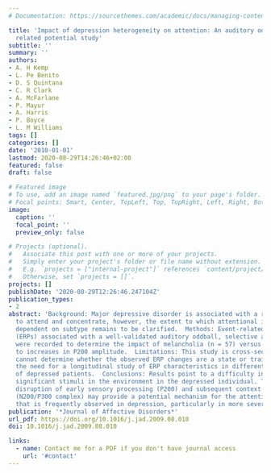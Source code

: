```yaml
---
# Documentation: https://sourcethemes.com/academic/docs/managing-content/

title: 'Impact of depression heterogeneity on attention: An auditory oddball event
  related potential study'
subtitle: ''
summary: ''
authors:
- A. H Kemp
- L. Pe Benito
- D. S Quintana
- C. R Clark
- A. McFarlane
- P. Mayur
- A. Harris
- P. Boyce
- L. M Williams
tags: []
categories: []
date: '2010-01-01'
lastmod: 2020-08-29T14:26:46+02:00
featured: false
draft: false

# Featured image
# To use, add an image named `featured.jpg/png` to your page's folder.
# Focal points: Smart, Center, TopLeft, Top, TopRight, Left, Right, BottomLeft, Bottom, BottomRight.
image:
  caption: ''
  focal_point: ''
  preview_only: false

# Projects (optional).
#   Associate this post with one or more of your projects.
#   Simply enter your project's folder or file name without extension.
#   E.g. `projects = ["internal-project"]` references `content/project/deep-learning/index.md`.
#   Otherwise, set `projects = []`.
projects: []  
publishDate: '2020-08-29T12:26:46.247104Z'
publication_types:
- 2  
abstract: 'Background: Major depressive disorder is associated with a reduced ability
  to attend and concentrate, however, the extent to which attentional impairment is
  dependent on subtype remains to be clarified.  Methods: Event-related potentials
  (ERPs) associated with a well-validated auditory oddball, selective attention task,
  were recorded to determine the impact of melancholia (n = 57) versus non-melancholia (n = 48) relative to controls (n = 116).  Results: The key findings were an exaggeration of the P200 to both non-target and target stimuli and a reduction in the P300 to targets in patients with melancholia, relative to patients with non-melancholia and controls. In addition, the N200/P300 complex was slowed in latency corresponding to the slowed behavioural responses to targets in melancholia. Stepwise regression analysis also revealed that depression severity, but not psychomotor slowing, contributed
  to increases in P200 amplitude.  Limitations: This study is cross-sectional and
  cannot determine whether the observed ERP changes are a state or trait marker, highlighting
  the need for a longitudinal study of ERP characteristics in different subgroups
  of depressed patients.  Conclusions: Results point to a difficulty in differentiating
  significant stimuli in the environment in the depressed individual. The combined
  disruption of early sensory processing (P200) and subsequent context processing
  (N200/P300 complex) may provide a potential mechanism for the attentional impairment
  that is frequently observed in depression, particularly in more severe depression.'
publication: '*Journal of Affective Disorders*'
url_pdf: https://doi.org/10.1016/j.jad.2009.08.010
doi: 10.1016/j.jad.2009.08.010

links:
  - name: Contact me for a PDF if you don't have journal access
    url: '#contact'
---
```

